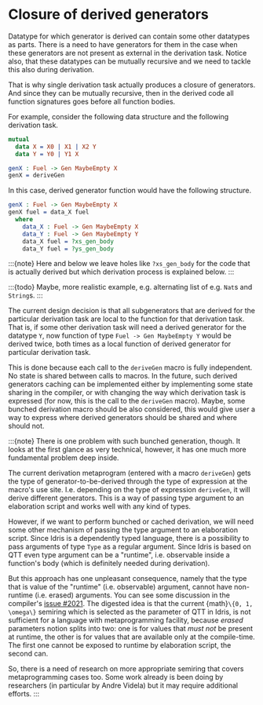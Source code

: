 <!-- idris
module Explanation.Derivation.Design.ClosureOfGens

import Explanation.Derivation.Design

%language ElabReflection
-->

# Closure of derived generators

Datatype for which generator is derived can contain some other datatypes as parts.
There is a need to have generators for them in the case when these generators are not present as external in the derivation task.
Notice also, that these datatypes can be mutually recursive and we need to tackle this also during derivation.

That is why single derivation task actually produces a closure of generators.
And since they can be mutually recursive, then in the derived code all function signatures goes before all function bodies.

For example, consider the following data structure and the following derivation task.

```idris
mutual
  data X = X0 | X1 | X2 Y
  data Y = Y0 | Y1 X
```

<!-- idris
namespace GenCloj_DerivTask {
-->
```idris
genX : Fuel -> Gen MaybeEmpty X
genX = deriveGen
```
<!-- idris
  }
-->

In this case, derived generator function would have the following structure.

<!-- idris
namespace GenCloj {
-->
```idris
genX : Fuel -> Gen MaybeEmpty X
genX fuel = data_X fuel
  where
    data_X : Fuel -> Gen MaybeEmpty X
    data_Y : Fuel -> Gen MaybeEmpty Y
    data_X fuel = ?xs_gen_body
    data_Y fuel = ?ys_gen_body
```
<!-- idris
  }
-->

:::{note}
Here and below we leave holes like `?xs_gen_body` for the code that is actually derived but which derivation process is explained below.
:::

:::{todo}
Maybe, more realistic example, e.g. alternating list of e.g. `Nat`s and `String`s.
:::

The current design decision is that all subgenerators that are derived for the particular derivation task
are local to the function for that derivation task.
That is, if some other derivation task will need a derived generator for the datatype `Y`,
now function of type `Fuel -> Gen MaybeEmpty Y` would be derived twice,
both times as a local function of derived generator for particular derivation task.

This is done because each call to the `deriveGen` macro is fully independent.
No state is shared between calls to macros.
In the future, such derived generators caching can be implemented either by implementing some state sharing in the compiler,
or with changing the way which derivation task is expressed (for now, this is the call to the `deriveGen` macro).
Maybe, some bunched derivation macro should be also considered,
this would give user a way to express where derived generators should be shared and where should not.

:::{note}
There is one problem with such bunched generation, though.
It looks at the first glance as very technical, however, it has one much more fundamental problem deep inside.

The current derivation metaprogram (entered with a macro `deriveGen`)
gets the type of generator-to-be-derived through the type of expression at the macro's use site.
I.e. depending on the type of expression `deriveGen`, it will derive different generators.
This is a way of passing type argument to an elaboration script and works well with any kind of types.

However, if we want to perform bunched or cached derivation,
we will need some other mechanism of passing the type argument to an elaboration script.
Since Idris is a dependently typed language, there is a possibility to pass arguments of type `Type` as a regular argument.
Since Idris is based on QTT even type argument can be a "runtime", i.e. observable inside a function's body
(which is definitely needed during derivation).

But this approach has one unpleasant consequence,
namely that the type that is value of the "runtime" (i.e. observable) argument,
cannot have non-runtime (i.e. erased) arguments.
You can see some discussion in the compiler's [issue #2021](https://github.com/idris-lang/Idris2/pull/2021).
The digested idea is that the current {math}`\{0, 1, \omega\}` semiring which is selected as the parameter of QTT in Idris,
is not sufficient for a language with metaprogramming facility, because *erased* parameters notion splits into two:
one is for values that *must not* be present at runtime, the other is for values that are available only at the compile-time.
The first one cannot be exposed to runtime by elaboration script, the second can.

So, there is a need of research on more appropriate semiring that covers metaprogramming cases too.
Some work already is been doing by researchers (in particular by Andre Videla) but it may require additional efforts.
:::
